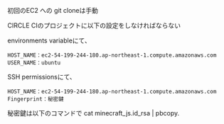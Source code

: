 初回のEC2 への git cloneは手動

CIRCLE CIのプロジェクトに以下の設定をしなければならない

environments variableにて、
```
HOST_NAME：ec2-54-199-244-180.ap-northeast-1.compute.amazonaws.com
USER_NAME：ubuntu
```
SSH permissionsにて、
```
HOST_NAME：ec2-54-199-244-180.ap-northeast-1.compute.amazonaws.com
Fingerprint：秘密鍵
```
秘密鍵は以下のコマンドで
cat minecraft_js.id_rsa | pbcopy.
